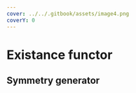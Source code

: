 ```yaml
---
cover: ../../.gitbook/assets/image4.png
coverY: 0
---
```


# Existance functor

## Symmetry generator
